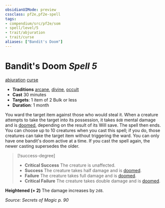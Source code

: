 ```yaml
---
obsidianUIMode: preview
cssclass: pf2e,pf2e-spell
tags:
- compendium/src/pf2e/som
- spell/level/5
- trait/abjuration
- trait/curse
aliases: ["Bandit's Doom"]
---
```

# Bandit's Doom *Spell 5*   
[abjuration](abjuration.md "Abjuration School Trait")  [curse](curse.md "Curse Effect Trait")  

- **Traditions** [arcane](arcane.md "Arcane Tradition Trait"), [divine](divine.md "Divine Tradition Trait"), [occult](occult.md "Occult Tradition Trait")
- **Cast** 30 minutes 
- **Targets**: 1 item of 2 Bulk or less
- **Duration**: 1 month

You ward the target item against those who would steal it. When a creature attempts to take the target into its possession, it takes `8d8` mental damage and is [doomed](conditions.md#Doomed), depending on the result of its Will save. The spell then ends. You can choose up to 10 creatures when you cast this spell; if you do, those creatures can take the target item without triggering the ward. You can only have one bandit's doom active at a time. If you cast the spell again, the newer casting supersedes the older.

> [!success-degree] 
> - **Critical Success** The creature is unaffected.
> - **Success** The creature takes half damage and is [doomed](conditions.md#Doomed).
> - **Failure** The creature takes full damage and is [doomed](conditions.md#Doomed).
> - **Critical Failure** The creature takes double damage and is [doomed](conditions.md#Doomed).

**Heightened (+ 2)** The damage increases by `2d8`.

*Source: Secrets of Magic p. 90*